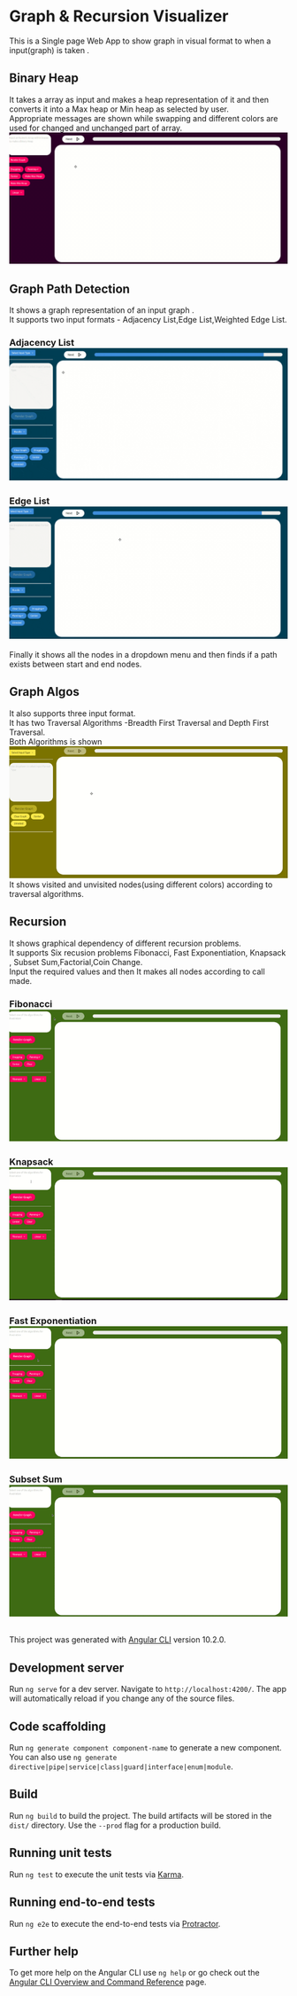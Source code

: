 # Graph & Recursion Visualizer

This is a Single page Web App to show graph in visual format to when a input(graph) is taken .

## Binary Heap

  It takes a array as input and makes a heap representation of it and then converts it into a Max heap or Min heap as selected by user.<br>
  Appropriate messages are shown while swapping and different colors are used for changed and unchanged part of array.<br>
  ![alt text](https://github.com/RishabhSharma333/graphVisualizer/blob/master/src/gifs/ArrayHeap.gif)
    

## Graph Path Detection 

   It shows a graph representation of an input graph .<br>
   It supports two input formats - Adjacency List,Edge List,Weighted Edge List.<br>
   ### Adjacency List ![alt text](https://github.com/RishabhSharma333/graphVisualizer/blob/master/src/gifs/GraphVisualizationAdjList.gif)
   ### Edge List![alt text](https://github.com/RishabhSharma333/graphVisualizer/blob/master/src/gifs/graphVisualizationEdgelist.gif)
   Finally it shows all the nodes in a dropdown menu and then finds if a path exists between start and end nodes.<br>

## Graph Algos

   It also supports three input format.<br>
   It has two Traversal Algorithms -Breadth First Traversal and Depth First Traversal.<br>
   Both Algorithms is shown ![alt text](https://github.com/RishabhSharma333/graphVisualizer/blob/master/src/gifs/gifForAlgos.gif)<br>
   It shows visited and unvisited nodes(using different colors) according to traversal algorithms.<br>
    
## Recursion

   It shows graphical dependency of different recursion problems.<br>
   It supports Six recusion problems Fibonacci, Fast Exponentiation, Knapsack , Subset Sum,Factorial,Coin Change.<br>
   Input the required values and then It makes all nodes according to call made.<br>
   ### Fibonacci<br> ![alt text](https://github.com/RishabhSharma333/graphVisualizer/blob/master/src/gifs/fibonacci.gif)<br>
   ### Knapsack<br> ![alt text](https://github.com/RishabhSharma333/graphVisualizer/blob/master/src/gifs/knapsack.gif)<br>
   ### Fast Exponentiation<br> ![alt text](https://github.com/RishabhSharma333/graphVisualizer/blob/master/src/gifs/exponentiation.gif)<br>
   ### Subset Sum <br>![alt text](https://github.com/RishabhSharma333/graphVisualizer/blob/master/src/gifs/subsetSum.gif)<br>
    


##
This project was generated with [Angular CLI](https://github.com/angular/angular-cli) version 10.2.0.

## Development server

Run `ng serve` for a dev server. Navigate to `http://localhost:4200/`. The app will automatically reload if you change any of the source files.

## Code scaffolding

Run `ng generate component component-name` to generate a new component. You can also use `ng generate directive|pipe|service|class|guard|interface|enum|module`.

## Build

Run `ng build` to build the project. The build artifacts will be stored in the `dist/` directory. Use the `--prod` flag for a production build.

## Running unit tests

Run `ng test` to execute the unit tests via [Karma](https://karma-runner.github.io).

## Running end-to-end tests

Run `ng e2e` to execute the end-to-end tests via [Protractor](http://www.protractortest.org/).

## Further help

To get more help on the Angular CLI use `ng help` or go check out the [Angular CLI Overview and Command Reference](https://angular.io/cli) page.

